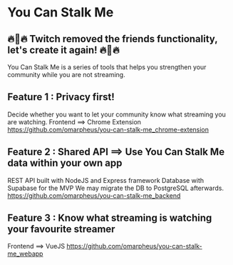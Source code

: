 # You Can Stalk Me
## 🔥🦅🔥 Twitch removed the friends functionality, let's create it again! 🔥🦅🔥
You Can Stalk Me is a series of tools that helps you strengthen your community while you are not streaming.

## Feature 1 : Privacy first!
Decide whether you want to let your community know what streaming you are watching.
Frontend ==> Chrome Extension
https://github.com/omarpheus/you-can-stalk-me_chrome-extension

## Feature 2 : Shared API ==> Use You Can Stalk Me data within your own app
REST API built with NodeJS and Express framework
Database with Supabase for the MVP
We may migrate the DB to PostgreSQL afterwards.
https://github.com/omarpheus/you-can-stalk-me_backend

## Feature 3 : Know what streaming is watching your favourite streamer
Frontend ==> VueJS
https://github.com/omarpheus/you-can-stalk-me_webapp
